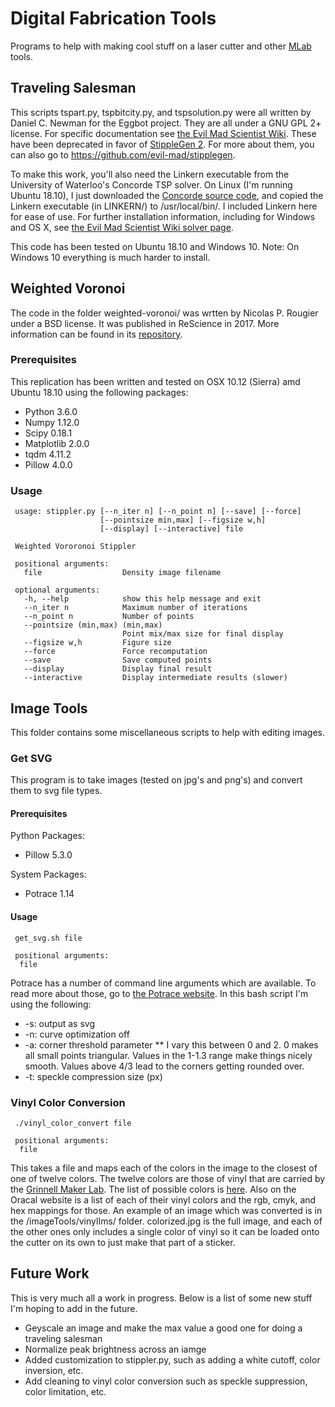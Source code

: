 # Digital Fabrication Tools
Programs to help with making cool stuff on a laser cutter and other [MLab](grinnellmakerlab.org) tools.

## Traveling Salesman
This scripts tspart.py, tspbitcity.py, and tspsolution.py were all written by Daniel C. Newman for the Eggbot project. They are all under a GNU GPL 2+ license. For specific documentation see [the Evil Mad Scientist Wiki](https://wiki.evilmadscientist.com/Generating_TSP_art_from_a_stippled_image). These have been deprecated in favor of [StippleGen 2](https://github.com/evil-mad/stipplegen). For more about them, you can also go to https://github.com/evil-mad/stipplegen.


To make this work, you'll also need the Linkern executable from the University of Waterloo's Concorde TSP solver. On Linux (I'm running Ubuntu 18.10), I just downloaded the [Concorde source code](http://www.math.uwaterloo.ca/tsp/concorde/downloads/downloads.htm), and copied the Linkern executable (in LINKERN/) to /usr/local/bin/. I included Linkern here for ease of use. For further installation information, including for Windows and OS X, see [the Evil Mad Scientist Wiki solver page](https://wiki.evilmadscientist.com/Obtaining_a_TSP_solver).

This code has been tested on Ubuntu 18.10 and Windows 10. Note: On Windows 10 everything is much harder to install.


## Weighted Voronoi
The code in the folder weighted-voronoi/ was wrtten by Nicolas P. Rougier under a BSD license. It was published in ReScience in 2017. More information can be found in its [repository](https://github.com/ReScience-Archives/Rougier-2017/).

### Prerequisites

This replication has been written and tested on OSX 10.12 (Sierra) amd Ubuntu 18.10 using the
following packages:

 * Python 3.6.0
 * Numpy 1.12.0
 * Scipy 0.18.1
 * Matplotlib 2.0.0
 * tqdm 4.11.2
 * Pillow 4.0.0


### Usage

```
 usage: stippler.py [--n_iter n] [--n_point n] [--save] [--force]
                    [--pointsize min,max] [--figsize w,h]
                    [--display] [--interactive] file

 Weighted Vororonoi Stippler

 positional arguments:
   file                  Density image filename

 optional arguments:
   -h, --help            show this help message and exit
   --n_iter n            Maximum number of iterations
   --n_point n           Number of points
   --pointsize (min,max) (min,max)
                         Point mix/max size for final display
   --figsize w,h         Figure size
   --force               Force recomputation
   --save                Save computed points
   --display             Display final result
   --interactive         Display intermediate results (slower)
```

## Image Tools

This folder contains some miscellaneous scripts to help with editing images.

### Get SVG

This program is to take images (tested on jpg's and png's) and convert them to svg file types.

#### Prerequisites

Python Packages:
 * Pillow 5.3.0
 
System Packages:
 * Potrace 1.14
 
#### Usage

```
 get_svg.sh file
 
 positional arguments:
  file                  
 ```
 
Potrace has a number of command line arguments which are available. To read more about those, go to [the Potrace website](http://potrace.sourceforge.net/#usage). In this bash script I'm using the following:

 * -s: output as svg
 * -n: curve optimization off
 * -a: corner threshold parameter
 ** I vary this between 0 and 2. 0 makes all small points triangular. Values in the 1-1.3 range make things nicely smooth. Values above 4/3 lead to the corners getting rounded over.
 * -t: speckle compression size (px)

### Vinyl Color Conversion
```
 ./vinyl_color_convert file
 
 positional arguments:
  file                  
 ```
 
This takes a file and maps each of the colors in the image to the closest of one of twelve colors. The twelve colors are those of vinyl that are carried by the [Grinnell Maker Lab](grinnellmakerlab.org). The list of possible colors is [here](https://www.uscutter.com/common/images/products/large/Orafol-Oracal-631-Vinyl-2017-Colors.jpg). Also on the Oracal website is a list of each of their vinyl colors and the rgb, cmyk, and hex mappings for those. An example of an image which was converted is in the /imageTools/vinylIms/ folder. colorized.jpg is the full image, and each of the other ones only includes a single color of vinyl so it can be loaded onto the cutter on its own to just make that part of a sticker.

## Future Work
 This is very much all a work in progress. Below is a list of some new stuff I'm hoping to add in the future.
 
 * Geyscale an image and make the max value a good one for doing a traveling salesman
 * Normalize peak brightness across an iamge
 * Added customization to stippler.py, such as adding a white cutoff, color inversion, etc.
 * Add cleaning to vinyl color conversion such as speckle suppression, color limitation, etc.
